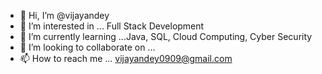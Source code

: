 - 👋 Hi, I’m @vijayandey
- 👀 I’m interested in ... Full Stack Development
- 🌱 I’m currently learning ...Java, SQL, Cloud Computing, Cyber Security
- 💞️ I’m looking to collaborate on ...
- 📫 How to reach me ... vijayandey0909@gmail.com

<!---
vijayandey/vijayandey is a ✨ special ✨ repository because its `README.md` (this file) appears on your GitHub profile.
You can click the Preview link to take a look at your changes.
--->
